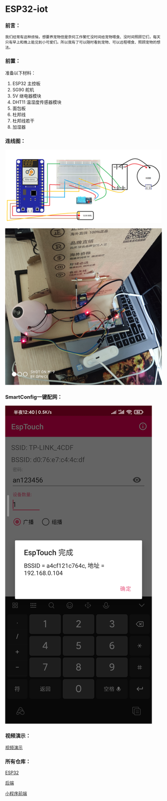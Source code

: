 # ESP32-iot
### 前言：
    
    我们经常有这种烦恼，想要养宠物但是奈何工作繁忙没时间给宠物喂食、没时间照顾它们，每天只有早上和晚上能见到小可爱们。所以我有了可以随时看到宠物、可以远程喂食、照顾宠物的想法。
    
### 前置：

准备以下材料：

1. ESP32 主控板
2. SG90 舵机
3. 5V 继电器模块
4. DHT11 温湿度传感器模块
5. 面包板
6. 杜邦线
7. 杜邦线若干
8. 加湿器

### 连线图：
![image](https://raw.githubusercontent.com/DPnice/ESP32-iot/master/doc/image/%E8%BF%9E%E7%BA%BF%E5%9B%BE.png)

![image](https://raw.githubusercontent.com/DPnice/ESP32-iot/master/doc/image/%E6%95%88%E6%9E%9C%E5%9B%BE.jpg)

### SmartConfig一键配网：

![image](https://raw.githubusercontent.com/DPnice/ESP32-iot/master/doc/image/esptouch.jpg)
### 视频演示：

[视频演示](https://www.dpnice.online/demo.html)

### 所有仓库：

[ESP32](https://github.com/DPnice/ESP32-iot)

[后端](https://github.com/DPnice/tutu-iot)

[小程序前端](https://github.com/DPnice/tutu-iot-ui)
